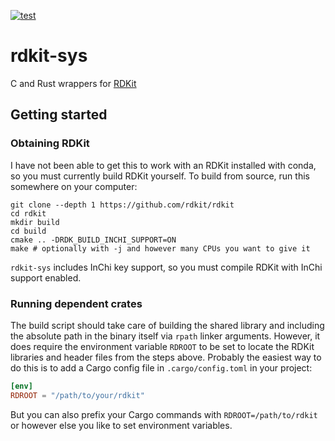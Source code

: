 [![test](https://github.com/ntBre/rdkit-sys/actions/workflows/test.yml/badge.svg)](https://github.com/ntBre/rdkit-sys/actions/workflows/test.yml)

# rdkit-sys

C and Rust wrappers for [RDKit][rdkit]

## Getting started

### Obtaining RDKit

I have not been able to get this to work with an RDKit installed with conda, so
you must currently build RDKit yourself. To build from source, run this
somewhere on your computer:

``` shell
git clone --depth 1 https://github.com/rdkit/rdkit
cd rdkit
mkdir build
cd build
cmake .. -DRDK_BUILD_INCHI_SUPPORT=ON
make # optionally with -j and however many CPUs you want to give it
```

`rdkit-sys` includes InChi key support, so you must compile RDKit with InChi
support enabled.

### Running dependent crates

The build script should take care of building the shared library and including
the absolute path in the binary itself via `rpath` linker arguments. However, it
does require the environment variable `RDROOT` to be set to locate the RDKit
libraries and header files from the steps above. Probably the easiest way to do
this is to add a Cargo config file in `.cargo/config.toml` in your project:

``` toml
[env]
RDROOT = "/path/to/your/rdkit"
```

But you can also prefix your Cargo commands with `RDROOT=/path/to/rdkit` or
however else you like to set environment variables.

[rdkit]: https://github.com/rdkit/rdkit

